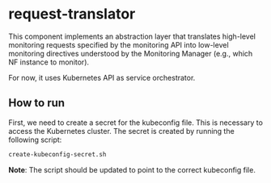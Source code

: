 # request-translator
This component implements an abstraction layer that translates high-level monitoring requests specified by the monitoring API into low-level monitoring directives understood by the Monitoring Manager (e.g., which NF instance to monitor).

For now, it uses Kubernetes API as service orchestrator.

## How to run
First, we need to create a secret for the kubeconfig file. This is necessary to access the Kubernetes cluster. The secret is created by running the following script:

```bash
create-kubeconfig-secret.sh
```

**Note**: The script should be updated to point to the correct kubeconfig file.
